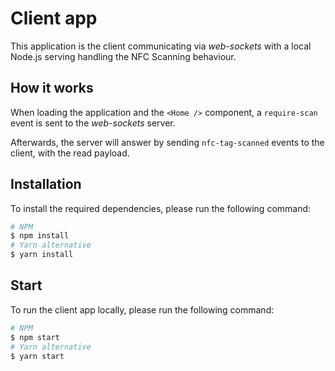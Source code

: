 # Client app

This application is the client communicating via _web-sockets_ with a local Node.js serving handling the NFC Scanning behaviour.

## How it works

When loading the application and the `<Home />` component, a `require-scan` event is sent to the _web-sockets_ server.

Afterwards, the server will answer by sending `nfc-tag-scanned` events to the client, with the read payload.

## Installation

To install the required dependencies, please run the following command:

```bash
# NPM
$ npm install
# Yarn alternative
$ yarn install
```

## Start

To run the client app locally, please run the following command:

```bash
# NPM
$ npm start
# Yarn alternative
$ yarn start
```
